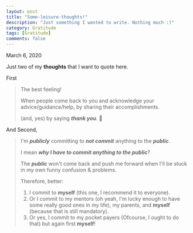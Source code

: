 ```yaml
---
layout: post
title: "Some-leisure-thoughts!"
description: "Just something I wanted to write. Nothing much :)"
category: Gratitude 
tags: [Gratitude]
comments: false
---
```


March 6, 2020

Just two of my **thoughts** that I want to quote here.

First

> The best feeling!
> 
>  When people come back to you and acknowledge your advice/guidance/help, by sharing their accomplishments.
>  
>  (and, yes) by saying ***thank you***. 🙂

And Second,

> I'm ***publicly*** committing to ***not commit*** anything to the ***public***.
>
>  I mean ***why I have to commit anything to the public***?
>
>  The ***public*** won't come back and push me forward when I'll be stuck in my own funny confusion & problems.
>
>  Therefore, better:
>
>  1. I commit to **myself** (this one, I recommend it to everyone).
>  2. Or I commit to my mentors (oh yeah, I'm lucky enough to have some really good ones in my life), my parents, and **myself** (because that is still mandatory).
>  3. Or yes, I commit to my pocket payers (Ofcourse, I ought to do that) but again first **myself**!

